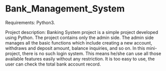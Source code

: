 # Bank_Management_System

Requirements: Python3.

Project description: Banking System project is a simple project developed using Python. The project contains only the admin side. The admin side manages all the basic functions which include creating a new account, withdraws and deposit amount, balance inquiries, and so on. In this mini-project, there is no such login system. This means he/she can use all those available features easily without any restriction. It is too easy to use, the user can check the total bank account record.

